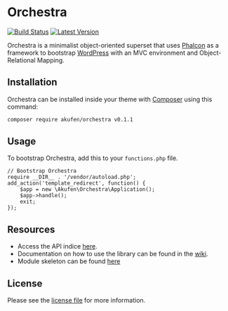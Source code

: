 # Orchestra

[![Build Status](https://img.shields.io/travis/akufenstudio/orchestra/master.svg)](https://travis-ci.org/akufenstudio/orchestra)
[![Latest Version](https://img.shields.io/badge/Latest%20Version-0.1.1-blue.svg)](https://packagist.org/packages/akufen/orchestra)

Orchestra is a minimalist object-oriented superset that uses [Phalcon](https://phalconphp.com/) as a framework to bootstrap [WordPress](https://wordpress.org/) with an MVC environment and Object-Relational Mapping.

## Installation
Orchestra can be installed inside your theme with [Composer](https://getcomposer.org/) using this command:
```sh
composer require akufen/orchestra v0.1.1
```

## Usage
To bootstrap Orchestra, add this to your `functions.php` file.

    // Bootstrap Orchestra
    require __DIR__ . '/vendor/autoload.php';
    add_action('template_redirect', function() {
        $app = new \Akufen\Orchestra\Application();
        $app->handle();
        exit;
    });

## Resources
* Access the API indice [here](http://akufenstudio.github.io/orchestra/).
* Documentation on how to use the library can be found in the [wiki](https://github.com/akufenstudio/orchestra/wiki).
* Module skeleton can be found [here](https://github.com/akufenstudio/orchestra-skeleton)

## License
Please see the [license file](https://github.com/akufenstudio/orchestra/blob/master/LICENSE) for more information.

